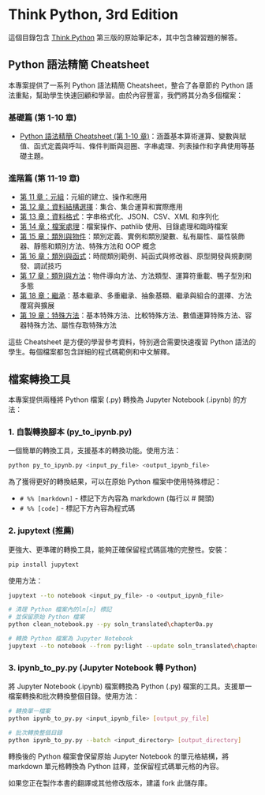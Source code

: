 # Think Python, 3rd Edition

這個目錄包含 [Think Python](https://greenteapress.com/wp/think-python-3rd-edition/) 第三版的原始筆記本，其中包含練習題的解答。

## Python 語法精簡 Cheatsheet

本專案提供了一系列 Python 語法精簡 Cheatsheet，整合了各章節的 Python 語法重點，幫助學生快速回顧和學習。由於內容豐富，我們將其分為多個檔案：

### 基礎篇 (第 1-10 章)
- [Python 語法精簡 Cheatsheet (第 1-10 章)](./Python_Cheatsheet.md)：涵蓋基本算術運算、變數與賦值、函式定義與呼叫、條件判斷與迴圈、字串處理、列表操作和字典使用等基礎主題。

### 進階篇 (第 11-19 章)
- [第 11 章：元組](./Python_Cheatsheet_Ch11.md)：元組的建立、操作和應用
- [第 12 章：資料結構選擇](./Python_Cheatsheet_Ch12.md)：集合、集合運算和實際應用
- [第 13 章：資料格式](./Python_Cheatsheet_Ch13.md)：字串格式化、JSON、CSV、XML 和序列化
- [第 14 章：檔案處理](./Python_Cheatsheet_Ch14.md)：檔案操作、pathlib 使用、目錄處理和臨時檔案
- [第 15 章：類別與物件](./Python_Cheatsheet_Ch15.md)：類別定義、實例和類別變數、私有屬性、屬性裝飾器、靜態和類別方法、特殊方法和 OOP 概念
- [第 16 章：類別與函式](./Python_Cheatsheet_Ch16.md)：時間類別範例、純函式與修改器、原型開發與規劃開發、調試技巧
- [第 17 章：類別與方法](./Python_Cheatsheet_Ch17.md)：物件導向方法、方法類型、運算符重載、鴨子型別和多態
- [第 18 章：繼承](./Python_Cheatsheet_Ch18.md)：基本繼承、多重繼承、抽象基類、繼承與組合的選擇、方法覆寫與擴展
- [第 19 章：特殊方法](./Python_Cheatsheet_Ch19.md)：基本特殊方法、比較特殊方法、數值運算特殊方法、容器特殊方法、屬性存取特殊方法

這些 Cheatsheet 是方便的學習參考資料，特別適合需要快速複習 Python 語法的學生。每個檔案都包含詳細的程式碼範例和中文解釋。

## 檔案轉換工具

本專案提供兩種將 Python 檔案 (.py) 轉換為 Jupyter Notebook (.ipynb) 的方法：

### 1. 自製轉換腳本 (py_to_ipynb.py)

一個簡單的轉換工具，支援基本的轉換功能。使用方法：

```bash
python py_to_ipynb.py <input_py_file> <output_ipynb_file>
```

為了獲得更好的轉換結果，可以在原始 Python 檔案中使用特殊標記：

- `# %% [markdown]` - 標記下方內容為 markdown (每行以 # 開頭)
- `# %% [code]` - 標記下方內容為程式碼

### 2. jupytext (推薦)

更強大、更準確的轉換工具，能夠正確保留程式碼區塊的完整性。安裝：

```bash
pip install jupytext
```

使用方法：

```bash
jupytext --to notebook <input_py_file> -o <output_ipynb_file>
```

```bash
# 清理 Python 檔案內的ln[n] 標記
# 並保留原始 Python 檔案
python clean_notebook.py --py soln_translated\chapter0a.py

# 轉換 Python 檔案為 Jupyter Notebook
jupytext --to notebook --from py:light --update soln_translated\chapter0a.py -o soln_translated_ipynb\chapter0a.ipynb
```

### 3. ipynb_to_py.py (Jupyter Notebook 轉 Python)

將 Jupyter Notebook (.ipynb) 檔案轉換為 Python (.py) 檔案的工具。支援單一檔案轉換和批次轉換整個目錄。使用方法：

```bash
# 轉換單一檔案
python ipynb_to_py.py <input_ipynb_file> [output_py_file]

# 批次轉換整個目錄
python ipynb_to_py.py --batch <input_directory> [output_directory]
```

轉換後的 Python 檔案會保留原始 Jupyter Notebook 的單元格結構，將 markdown 單元格轉換為 Python 註釋，並保留程式碼單元格的內容。

如果您正在製作本書的翻譯或其他修改版本，建議 fork 此儲存庫。
